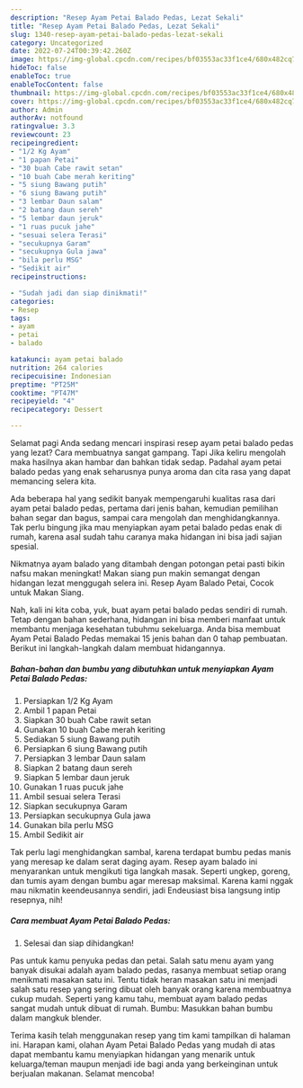 ```yaml
---
description: "Resep Ayam Petai Balado Pedas, Lezat Sekali"
title: "Resep Ayam Petai Balado Pedas, Lezat Sekali"
slug: 1340-resep-ayam-petai-balado-pedas-lezat-sekali
category: Uncategorized
date: 2022-07-24T00:39:42.260Z
image: https://img-global.cpcdn.com/recipes/bf03553ac33f1ce4/680x482cq70/ayam-petai-balado-pedas-foto-resep-utama.jpg
hideToc: false
enableToc: true
enableTocContent: false
thumbnail: https://img-global.cpcdn.com/recipes/bf03553ac33f1ce4/680x482cq70/ayam-petai-balado-pedas-foto-resep-utama.jpg
cover: https://img-global.cpcdn.com/recipes/bf03553ac33f1ce4/680x482cq70/ayam-petai-balado-pedas-foto-resep-utama.jpg
author: Admin
authorAv: notfound
ratingvalue: 3.3
reviewcount: 23
recipeingredient:
- "1/2 Kg Ayam"
- "1 papan Petai"
- "30 buah Cabe rawit setan"
- "10 buah Cabe merah keriting"
- "5 siung Bawang putih"
- "6 siung Bawang putih"
- "3 lembar Daun salam"
- "2 batang daun sereh"
- "5 lembar daun jeruk"
- "1 ruas pucuk jahe"
- "sesuai selera Terasi"
- "secukupnya Garam"
- "secukupnya Gula jawa"
- "bila perlu MSG"
- "Sedikit air"
recipeinstructions:

- "Sudah jadi dan siap dinikmati!"
categories:
- Resep
tags:
- ayam
- petai
- balado

katakunci: ayam petai balado 
nutrition: 264 calories
recipecuisine: Indonesian
preptime: "PT25M"
cooktime: "PT47M"
recipeyield: "4"
recipecategory: Dessert

---
```



Selamat pagi Anda sedang mencari inspirasi resep ayam petai balado pedas yang lezat? Cara membuatnya sangat gampang. Tapi Jika keliru mengolah maka hasilnya akan hambar dan bahkan tidak sedap. Padahal ayam petai balado pedas yang enak seharusnya punya aroma dan cita rasa yang dapat memancing selera kita.


Ada beberapa hal yang sedikit banyak mempengaruhi kualitas rasa dari ayam petai balado pedas, pertama dari jenis bahan, kemudian pemilihan bahan segar dan bagus, sampai cara mengolah dan menghidangkannya. Tak perlu bingung jika mau menyiapkan ayam petai balado pedas enak di rumah, karena asal sudah tahu caranya maka hidangan ini bisa jadi sajian spesial.

Nikmatnya ayam balado yang ditambah dengan potongan petai pasti bikin nafsu makan meningkat! Makan siang pun makin semangat dengan hidangan lezat menggugah selera ini. Resep Ayam Balado Petai, Cocok untuk Makan Siang.


Nah, kali ini kita coba, yuk, buat ayam petai balado pedas sendiri di rumah. Tetap dengan bahan sederhana, hidangan ini bisa memberi manfaat untuk membantu menjaga kesehatan tubuhmu sekeluarga. Anda bisa membuat Ayam Petai Balado Pedas memakai 15 jenis bahan dan 0 tahap pembuatan. Berikut ini langkah-langkah dalam membuat hidangannya.

<!--inarticleads1-->

##### Bahan-bahan dan bumbu yang dibutuhkan untuk menyiapkan Ayam Petai Balado Pedas:

1. Persiapkan 1/2 Kg Ayam
1. Ambil 1 papan Petai
1. Siapkan 30 buah Cabe rawit setan
1. Gunakan 10 buah Cabe merah keriting
1. Sediakan 5 siung Bawang putih
1. Persiapkan 6 siung Bawang putih
1. Persiapkan 3 lembar Daun salam
1. Siapkan 2 batang daun sereh
1. Siapkan 5 lembar daun jeruk
1. Gunakan 1 ruas pucuk jahe
1. Ambil sesuai selera Terasi
1. Siapkan secukupnya Garam
1. Persiapkan secukupnya Gula jawa
1. Gunakan bila perlu MSG
1. Ambil Sedikit air


Tak perlu lagi menghidangkan sambal, karena terdapat bumbu pedas manis yang meresap ke dalam serat daging ayam. Resep ayam balado ini menyarankan untuk mengikuti tiga langkah masak. Seperti ungkep, goreng, dan tumis ayam dengan bumbu agar meresap maksimal. Karena kami nggak mau nikmatin keendeusannya sendiri, jadi Endeusiast bisa langsung intip resepnya, nih! 

<!--inarticleads2-->

##### Cara membuat Ayam Petai Balado Pedas:


1. Selesai dan siap dihidangkan!

Pas untuk kamu penyuka pedas dan petai. Salah satu menu ayam yang banyak disukai adalah ayam balado pedas, rasanya membuat setiap orang menikmati masakan satu ini. Tentu tidak heran masakan satu ini menjadi salah satu resep yang sering dibuat oleh banyak orang karena membuatnya cukup mudah. Seperti yang kamu tahu, membuat ayam balado pedas sangat mudah untuk dibuat di rumah. Bumbu: Masukkan bahan bumbu dalam mangkuk blender. 

Terima kasih telah menggunakan resep yang tim kami tampilkan di halaman ini. Harapan kami, olahan Ayam Petai Balado Pedas yang mudah di atas dapat membantu kamu menyiapkan hidangan yang menarik untuk keluarga/teman maupun menjadi ide bagi anda yang berkeinginan untuk berjualan makanan. Selamat mencoba!
